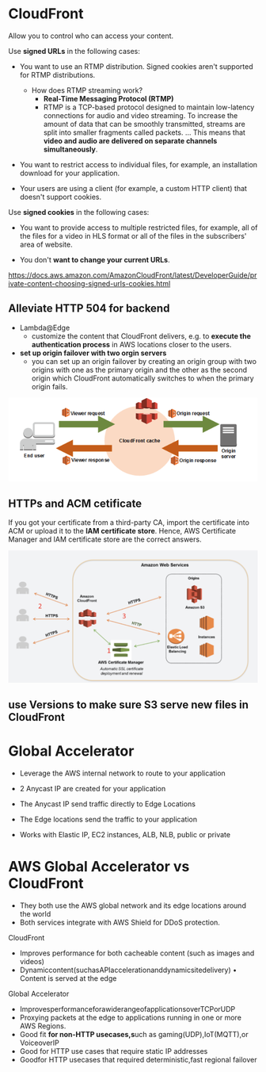 # CloudFront

Allow you to control who can access your content. 

Use **signed URLs** in the following cases:

- You want to use an RTMP distribution. Signed cookies aren't supported for RTMP distributions.
    - How does RTMP streaming work?
        - **Real-Time Messaging Protocol (RTMP)**
        - RTMP is a TCP-based protocol designed to maintain low-latency connections for audio and video streaming. To increase the amount of data that can be smoothly transmitted, streams are split into smaller fragments called packets. ... This means that **video and audio are delivered on separate channels simultaneously**.
- You want to restrict access to individual files, for example, an installation download for your application.

- Your users are using a client (for example, a custom HTTP client) that doesn't support cookies.

Use **signed cookies** in the following cases:

- You want to provide access to multiple restricted files, for example, all of the files for a video in HLS format or all of the files in the subscribers' area of website.

- You don't **want to change your current URLs**.


https://docs.aws.amazon.com/AmazonCloudFront/latest/DeveloperGuide/private-content-choosing-signed-urls-cookies.html    

## Alleviate HTTP 504 for backend

- Lambda@Edge
    - customize the content that CloudFront delivers, e.g. 
     to **execute the authentication process** in AWS locations closer to the users. 
- **set up origin failover with two orgin servers**
    - you can set up an origin failover by creating an origin group with two origins with one as the primary origin and the other as the second origin which CloudFront automatically switches to when the primary origin fails. 

![Alt text](../images/cloudfront.png)

## HTTPs and ACM cetificate

If you got your certificate from a third-party CA, import the certificate into ACM or upload it to the **IAM certificate store**. Hence, AWS Certificate Manager and IAM certificate store are the correct answers.

![Alt text](../images/cloudfront-acm-certificate.png)

## use Versions to make sure S3 serve new files in CloudFront

# Global Accelerator
- Leverage the AWS internal network to route to your application
- 2 Anycast IP are created for your application
- The Anycast IP send traffic directly to Edge Locations
- The Edge locations send the traffic to your application

- Works with Elastic IP, EC2 instances, ALB, NLB, public or private


# AWS Global Accelerator vs CloudFront
- They both use the AWS global network and its edge locations around the world
- Both services integrate with AWS Shield for DDoS protection.

CloudFront
- Improves performance for both cacheable content (such as images and videos)
- Dynamiccontent(suchasAPIaccelerationanddynamicsitedelivery) • Content is served at the edge

Global Accelerator
- ImprovesperformanceforawiderangeofapplicationsoverTCPorUDP
- Proxying packets at the edge to applications running in one or more AWS Regions.
- Good fit **for non-HTTP usecases,s**uch as gaming(UDP),IoT(MQTT),or VoiceoverIP
- Good for HTTP use cases that require static IP addresses
- Goodfor HTTP usecases that required deterministic,fast regional failover
